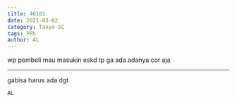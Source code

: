 ```yaml
---
title: 46101
date: 2021-03-02
category: Tanya-SC
tags: PPh
author: AL
---
```


wp pembeli mau masukin eskd tp ga ada adanya cor aja

---

gabisa harus ada dgt

`AL`
